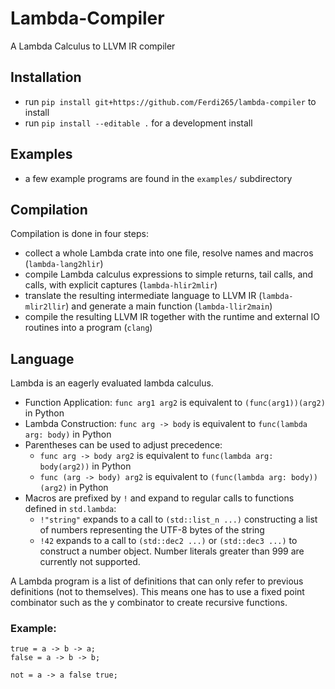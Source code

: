 # Lambda-Compiler

A Lambda Calculus to LLVM IR compiler

## Installation

- run `pip install git+https://github.com/Ferdi265/lambda-compiler` to install
- run `pip install --editable .` for a development install

## Examples

- a few example programs are found in the `examples/` subdirectory

## Compilation

Compilation is done in four steps:

- collect a whole Lambda crate into one file, resolve names and macros (`lambda-lang2hlir`)
- compile Lambda calculus expressions to simple returns, tail calls, and calls, with explicit captures (`lambda-hlir2mlir`)
- translate the resulting intermediate language to LLVM IR (`lambda-mlir2llir`) and generate a main function (`lambda-llir2main`)
- compile the resulting LLVM IR together with the runtime and external IO routines into a program (`clang`)

## Language

Lambda is an eagerly evaluated lambda calculus.

- Function Application: `func arg1 arg2` is equivalent to `(func(arg1))(arg2)` in Python
- Lambda Construction: `func arg -> body` is equivalent to `func(lambda arg: body)` in Python
- Parentheses can be used to adjust precedence:
    - `func arg -> body arg2` is equivalent to `func(lambda arg: body(arg2))` in Python
    - `func (arg -> body) arg2` is equivalent to `(func(lambda arg: body))(arg2)` in Python
- Macros are prefixed by `!` and expand to regular calls to functions defined in `std.lambda`:
    - `!"string"` expands to a call to `(std::list_n ...)` constructing a list
      of numbers representing the UTF-8 bytes of the string
    - `!42` expands to a call to `(std::dec2 ...)` or `(std::dec3 ...)` to
      construct a number object. Number literals greater than 999 are currently
      not supported.

A Lambda program is a list of definitions that can only refer to previous
definitions (not to themselves). This means one has to use a fixed point
combinator such as the y combinator to create recursive functions.

### Example:

```
true = a -> b -> a;
false = a -> b -> b;

not = a -> a false true;
```
